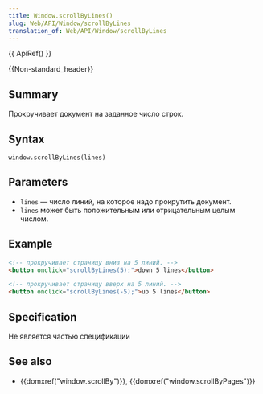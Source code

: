 ```yaml
---
title: Window.scrollByLines()
slug: Web/API/Window/scrollByLines
translation_of: Web/API/Window/scrollByLines
---
```

{{ ApiRef() }}

{{Non-standard_header}}

## Summary

Прокручивает документ на заданное число строк.

## Syntax

```
window.scrollByLines(lines)
```

## Parameters

- `lines` — число линий, на которое надо прокрутить документ.
- `lines` может быть положительным или отрицательным целым числом.

## Example

```html
<!-- прокручивает страницу вниз на 5 линий. -->
<button onclick="scrollByLines(5);">down 5 lines</button>
```

```html
<!-- прокручивает страницу вверх на 5 линий. -->
<button onclick="scrollByLines(-5);">up 5 lines</button>
```

## Specification

Не является частью спецификации

## See also

- {{domxref("window.scrollBy")}}, {{domxref("window.scrollByPages")}}
